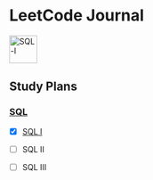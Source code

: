 # LeetCode Journal
 
<a href="https://leetcode.com/study-plan/sql/" target="_blank" rel="noopener noreferrer">
<img src="https://github.com/rodrigoieh/edu-leetcode/blob/main/sql/study-plan-sql-1/SQLI.gif" alt="SQL-I" width="50" height="50" />
</a>     

## Study Plans 

### [SQL][SQL]
- [x] [SQL I][SQL-I]
- [ ] SQL II
- [ ] SQL III


<!-- Links -->
[SQL]: https://leetcode.com/study-plan/sql/
[SQL-I]: https://github.com/rodrigoieh/edu-leetcode/tree/main/sql/study-plan-sql-1
[SQL-II]: https://leetcode.com/study-plan/sql/
[SQL-III]: https://leetcode.com/study-plan/sql/
